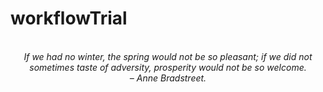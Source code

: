 # workflowTrial
<!-- QUOTE:START -->
<p align="center"><br><i>If we had no winter, the spring would not be so pleasant; if we did not sometimes taste of adversity, prosperity would not be so welcome.</i><br><i>– Anne Bradstreet.</i><br></p>
<!-- QUOTE:END -->

